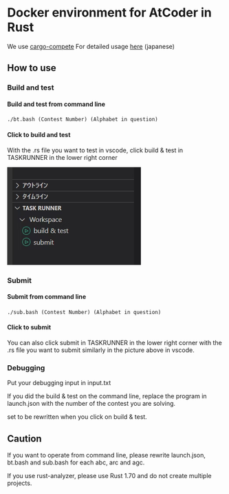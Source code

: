 # Docker environment for AtCoder in Rust

We use [cargo-compete](https://github.com/qryxip/cargo-compete)
For detailed usage [here](https://qiita.com/rokoooouribo/items/76a0057c75694fd943f5) (japanese)

## How to use

### Build and test

#### Build and test from command line

```bash:
./bt.bash (Contest Number) (Alphabet in question)
```

#### Click to build and test

With the .rs file you want to test in vscode, click build & test in TASKRUNNER in the lower right corner

![Alt text](./img/img.png)

### Submit

#### Submit from  command line

```bash:
./sub.bash (Contest Number) (Alphabet in question)
````

#### Click to submit

You can also click submit in TASKRUNNER in the lower right corner with the .rs file you want to submit similarly in the picture above in vscode.

### Debugging

Put your debugging input in input.txt

If you did the build & test on the command line, replace the program in launch.json with the number of the contest you are solving.

set to be rewritten when you click on build & test.

## Caution

If you want to operate from command line, please rewrite launch.json, bt.bash and sub.bash for each abc, arc and agc.

If you use rust-analyzer, please use Rust 1.70 and do not create multiple projects.
